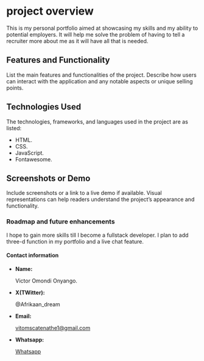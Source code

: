 # project overview

This is my personal portfolio aimed at showcasing my skills and my ability to potential employers.
It will help me  solve the problem of having to tell a recruiter more about me as it will have all that is needed.

## Features and Functionality

List the main features and functionalities of the project. Describe how users can interact with the application and any notable aspects or unique selling points.

## Technologies Used

The technologies, frameworks, and languages used in the project are as listed:

- HTML.
- CSS.
- JavaScript.
- Fontawesome.
  
## Screenshots or Demo

Include screenshots or a link to a live demo if available. Visual representations can help readers understand the project’s appearance and functionality.

### Roadmap and future enhancements

I hope to gain more skills till I become a fullstack developer.
I plan to add three-d function in my portfolio and a live chat feature.

#### Contact information

- **Name:**
  
    Victor Omondi Onyango.

- **X(TWitter):**
  
   @Afrikaan_dream
  
- **Email:**
  
  <vitomscatenathe1@gmail.com>
  
- **Whatsapp:**
  
   [Whatsapp](https://wa.me/254799802335)
